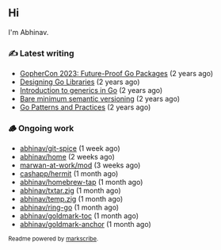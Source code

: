 ## Hi

I'm Abhinav.

### ✍️ Latest writing


- [GopherCon 2023: Future-Proof Go Packages](https://abhinavg.net/2023/09/27/future-proof-packages/) (2 years ago)
- [Designing Go Libraries](https://abhinavg.net/2022/12/06/designing-go-libraries/) (2 years ago)
- [Introduction to generics in Go](https://abhinavg.net/2022/11/23/generics-intro/) (2 years ago)
- [Bare minimum semantic versioning](https://abhinavg.net/2022/11/07/semver/) (2 years ago)
- [Go Patterns and Practices](https://abhinavg.net/2022/09/19/go-patterns-and-practices-talk/) (2 years ago)

### 🪵 Ongoing work


- [abhinav/git-spice](https://github.com/abhinav/git-spice) (1 week ago)
- [abhinav/home](https://github.com/abhinav/home) (2 weeks ago)
- [marwan-at-work/mod](https://github.com/marwan-at-work/mod) (3 weeks ago)
- [cashapp/hermit](https://github.com/cashapp/hermit) (1 month ago)
- [abhinav/homebrew-tap](https://github.com/abhinav/homebrew-tap) (1 month ago)
- [abhinav/txtar.zig](https://github.com/abhinav/txtar.zig) (1 month ago)
- [abhinav/temp.zig](https://github.com/abhinav/temp.zig) (1 month ago)
- [abhinav/ring-go](https://github.com/abhinav/ring-go) (1 month ago)
- [abhinav/goldmark-toc](https://github.com/abhinav/goldmark-toc) (1 month ago)
- [abhinav/goldmark-anchor](https://github.com/abhinav/goldmark-anchor) (1 month ago)

<sub>Readme powered by [markscribe](https://github.com/muesli/markscribe).</sub>
